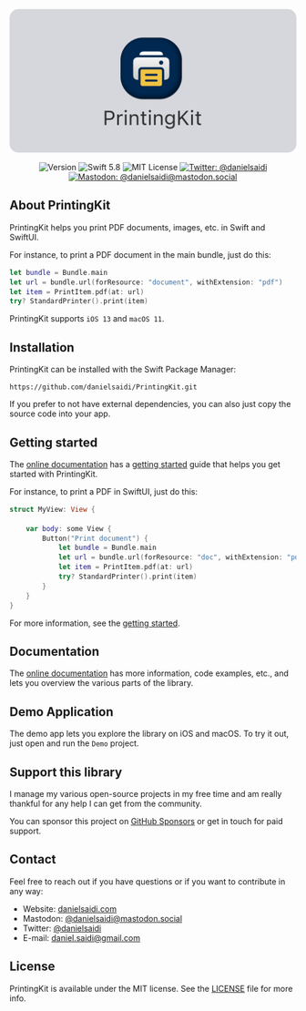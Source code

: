<p align="center">
    <img src ="Resources/Logo_GitHub.png" alt="PrintingKit Logo" title="PrintingKit" width=600 />
</p>

<p align="center">
    <img src="https://img.shields.io/github/v/release/danielsaidi/PrintingKit?color=%2300550&sort=semver" alt="Version" title="Version" />
    <img src="https://img.shields.io/badge/swift-5.8-orange.svg" alt="Swift 5.8" title="Swift 5.8" />
    <img src="https://img.shields.io/github/license/danielsaidi/PrintingKit" alt="MIT License" title="MIT License" />
    <a href="https://twitter.com/danielsaidi">
        <img src="https://img.shields.io/twitter/url?label=Twitter&style=social&url=https%3A%2F%2Ftwitter.com%2Fdanielsaidi" alt="Twitter: @danielsaidi" title="Twitter: @danielsaidi" />
    </a>
    <a href="https://mastodon.social/@danielsaidi">
        <img src="https://img.shields.io/mastodon/follow/000253346?label=mastodon&style=social" alt="Mastodon: @danielsaidi@mastodon.social" title="Mastodon: @danielsaidi@mastodon.social" />
    </a>
</p>


## About PrintingKit

PrintingKit helps you print PDF documents, images, etc. in Swift and SwiftUI.

For instance, to print a PDF document in the main bundle, just do this:

```swift
let bundle = Bundle.main
let url = bundle.url(forResource: "document", withExtension: "pdf")
let item = PrintItem.pdf(at: url)
try? StandardPrinter().print(item)
```

PrintingKit supports `iOS 13` and `macOS 11`.



## Installation

PrintingKit can be installed with the Swift Package Manager:

```
https://github.com/danielsaidi/PrintingKit.git
```

If you prefer to not have external dependencies, you can also just copy the source code into your app.



## Getting started

The [online documentation][Documentation] has a [getting started][Getting-Started] guide that helps you get started with PrintingKit.

For instance, to print a PDF in SwiftUI, just do this:

```swift
struct MyView: View {

    var body: some View {
        Button("Print document") {
            let bundle = Bundle.main
            let url = bundle.url(forResource: "doc", withExtension: "pdf")
            let item = PrintItem.pdf(at: url)
            try? StandardPrinter().print(item)
        }
    }
}
```

For more information, see the [getting started][Getting-Started].



## Documentation

The [online documentation][Documentation] has more information, code examples, etc., and lets you overview the various parts of the library.



## Demo Application

The demo app lets you explore the library on iOS and macOS. To try it out, just open and run the `Demo` project.



## Support this library

I manage my various open-source projects in my free time and am really thankful for any help I can get from the community. 

You can sponsor this project on [GitHub Sponsors][Sponsors] or get in touch for paid support.



## Contact

Feel free to reach out if you have questions or if you want to contribute in any way:

* Website: [danielsaidi.com][Website]
* Mastodon: [@danielsaidi@mastodon.social][Mastodon]
* Twitter: [@danielsaidi][Twitter]
* E-mail: [daniel.saidi@gmail.com][Email]



## License

PrintingKit is available under the MIT license. See the [LICENSE][License] file for more info.



[Email]: mailto:daniel.saidi@gmail.com
[Website]: https://www.danielsaidi.com
[Twitter]: https://www.twitter.com/danielsaidi
[Mastodon]: https://mastodon.social/@danielsaidi
[Sponsors]: https://github.com/sponsors/danielsaidi

[Documentation]: https://danielsaidi.github.io/PrintingKit/documentation/Printingkit/
[Getting-Started]: https://danielsaidi.github.io/PrintingKit/documentation/Printingkit/getting-started
[License]: https://github.com/danielsaidi/PrintingKit/blob/master/LICENSE
